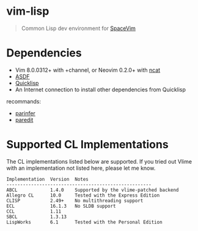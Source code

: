 # vim-lisp

> Common Lisp dev environment for [SpaceVim](https://spacevim.org/layers/lang/lisp/)

# Dependencies

- Vim 8.0.0312+ with +channel, or Neovim 0.2.0+ with [ncat](https://nmap.org/ncat/)
- [ASDF](https://common-lisp.net/project/asdf/)
- [Quicklisp](https://www.quicklisp.org/beta/#installation)
- An Internet connection to install other dependencies from Quicklisp

recommands:

- [parinfer](https://github.com/bhurlow/vim-parinfer)
- [paredit](https://github.com/kovisoft/paredit) 

# Supported CL Implementations

The CL implementations listed below are supported. If you tried out Vlime with
an implementation not listed here, please let me know.

```
Implementation  Version  Notes
-----------------------------------------------------
ABCL            1.4.0    Supported by the vlime-patched backend
Allegro CL      10.0     Tested with the Express Edition
CLISP           2.49+    No multithreading support
ECL             16.1.3   No SLDB support
CCL             1.11
SBCL            1.3.13
LispWorks       6.1      Tested with the Personal Edition
```
